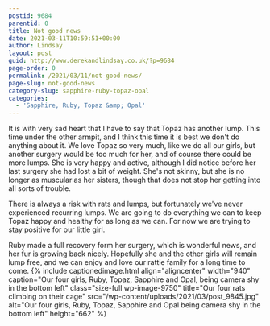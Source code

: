 ```yaml
---
postid: 9684
parentid: 0
title: Not good news
date: 2021-03-11T10:59:51+00:00
author: Lindsay
layout: post
guid: http://www.derekandlindsay.co.uk/?p=9684
page-order: 0
permalink: /2021/03/11/not-good-news/
page-slug: not-good-news
category-slug: sapphire-ruby-topaz-opal
categories:
  - 'Sapphire, Ruby, Topaz &amp; Opal'
---
```

It is with very sad heart that I have to say that Topaz has another lump. This time under the other armpit, and I think this time it is best we don't do anything about it. We love Topaz so very much, like we do all our girls, but another surgery would be too much for her, and of course there could be more lumps. She is very happy and active, although I did notice before her last surgery she had lost a bit of weight. She's not skinny, but she is no longer as muscular as her sisters, though that does not stop her getting into all sorts of trouble.

There is always a risk with rats and lumps, but fortunately we've never experienced recurring lumps. We are going to do everything we can to keep Topaz happy and healthy for as long as we can. For now we are trying to stay positive for our little girl.

Ruby made a full recovery form her surgery, which is wonderful news, and her fur is growing back nicely. Hopefully she and the other girls will remain lump free, and we can enjoy and love our rattie family for a long time to come. {% include captionedimage.html align="aligncenter" width="940" caption="Our four girls, Ruby, Topaz, Sapphire and Opal, being camera shy in the bottom left" class="size-full wp-image-9750" title="Our four rats climbing on their cage" src="/wp-content/uploads/2021/03/post_9845.jpg" alt="Our four girls, Ruby, Topaz, Sapphire and Opal being camera shy in the bottom left" height="662" %}